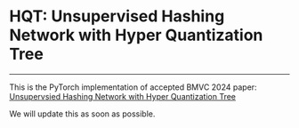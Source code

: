 # HQT: Unsupervised Hashing Network with Hyper Quantization Tree
---
This is the PyTorch implementation of accepted BMVC 2024 paper: [Unsupervsied Hashing Network with Hyper Quantization Tree](https://bmvc2024.org/programme/accepted_papers/)

We will update this as soon as possible.
